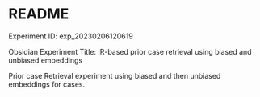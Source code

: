 # README

Experiment ID: exp_20230206120619

Obsidian Experiment Title: IR-based prior case retrieval using biased and
unbiased embeddings

Prior case Retrieval experiment using biased and then unbiased embeddings for
cases.
